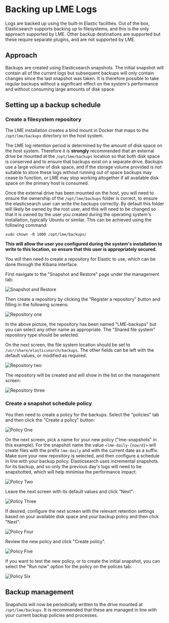 # Backing up LME Logs

Logs are backed up using the built-in Elastic facilities. Out of the box,
Elasticsearch supports backing up to filesystems, and this is the only approach
supported by LME. Other backup destinations are supported but these require
separate plugins, and are not supported by LME.

## Approach

Backups are created using Elasticsearch snapshots. The initial snapshot will
contain all of the current logs but subsequent backups will only contain changes
since the last snapshot was taken. It is therefore possible to take regular
backups without a significant effect on the system's performance and without
consuming large amounts of disk space.

## Setting up a backup schedule

### Create a filesystem repository

The LME installation creates a bind mount in Docker that maps to the
`/opt/lme/backups` directory on the host system.

The LME log retention period is determined by the amount of disk space on the
host system. Therefore it is **strongly** recommended that an external drive be
mounted at the `/opt/lme/backups` location so that both disk space is conserved
and to ensure that backups exist on a separate drive. Backups use a large volume of disk space, and if the storage volume provided is not suitable to store these logs without running out of space backups may cease to function, or LME may stop working altogether if all available disk space on the primary host is consumed.

Once the external drive has been mounted on the host, you will need to ensure the ownership of the `/opt/lme/backups` folder is correct, to ensure the elasticsearch user can write the backups correctly. By default this folder will likely be owned by the root user, and this will need to be changed so that it is owned by the user you created during the operating system's installation, typically Ubuntu or similar. This can be achieved using the following command:

```
sudo chown -R 1000 /opt/lme/backups/
```

**This will allow the user you configured during the system's installation to write to this location, so ensure that this user is appropriately secured.**

You will then need to create a repository for Elastic to use, which can be done through the Kibana interface.

First navigate to the "Snapshot and Restore" page under the management tab:

![Snapshot and Restore](backup_pics/snapshot_and_restore.png)

Then create a repository by clicking the "Register a repository" button and
filling in the following screens:

![Repository one](backup_pics/repository_1.png)

In the above picture, the repository has been named "LME-backups" but you can
select any other name as appropriate. The "Shared file system" repository type
should be selected.

On the next screen, the file system location should be set to
`/usr/share/elasticsearch/backups`. The other fields can be left with the default values, or modified as required.

![Repository two](backup_pics/repository_2.png)

The repository will be created and will show in the list on the management
screen:

![Repository three](backup_pics/repository_3.png)

### Create a snapshot schedule policy

You then need to create a policy for the backups. Select the "policies" tab and
then click the "Create a policy" button:

![Policy One](backup_pics/policy_1.png)

On the next screen, pick a name for your new policy ("lme-snapshots" in this
example). For the snapshot name the value `<lme-daily-{now/d}>` will create
files with the prefix `lme-daily` and with the current date as a suffix. Make
sure your new repository is selected, and then configure a schedule in line with
your backup policy. Elasticsearch uses incremental snapshots for its backup,
and so only the previous day's logs will need to be snapshotted, which will help
minimise the performance impact.

![Policy Two](backup_pics/policy_2.png)

Leave the next screen with its default values and click "Next":

![Policy Three](backup_pics/policy_3.png)

If desired, configure the next screen with the relevant retention settings based on your available disk space and your backup policy and then click "Next":

![Policy Four](backup_pics/policy_4.png)

Review the new policy and click "Create policy".

![Policy Five](backup_pics/policy_5.png)

If you want to test the new policy, or to create the initial snapshot, you can
select the "Run now" option for the policy on the polices tab:

![Policy Six](backup_pics/policy_6.png)

## Backup management

Snapshots will now be periodically written to the drive mounted at
`/opt/lme/backups`. It is recommended that these are managed in line with your
current backup policies and processes.
